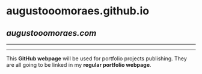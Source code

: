 # augustooomoraes.github.io
## *augustooomoraes.com*

---
---

This **GitHub webpage** will be used for portfolio projects publishing.
They are all going to be linked in my **regular portfolio webpage**.
